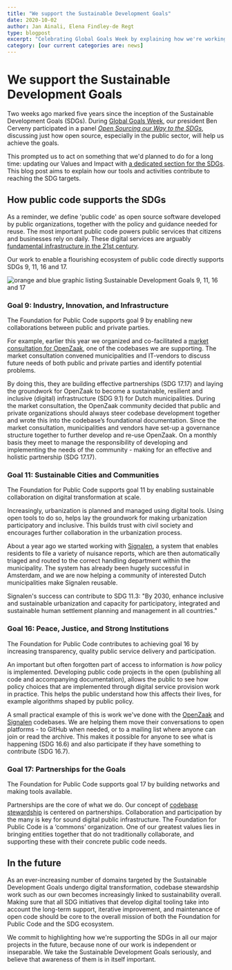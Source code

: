 ```yaml
---
title: "We support the Sustainable Development Goals"
date: 2020-10-02
author: Jan Ainali, Elena Findley-de Regt
type: blogpost
excerpt: "Celebrating Global Goals Week by explaining how we're working towards the SDGs"
category: [our current categories are: news]
---
```


# We support the Sustainable Development Goals

Two weeks ago marked five years since the inception of the Sustainable Development Goals (SDGs). During [Global Goals Week](https://globalgoalsweek.org/), our president Ben Cerveny participated in a panel *[Open Sourcing our Way to the SDGs](https://www.youtube.com/watch?v=FkeQzL5q5t4&)*, discussing just how open source, especially in the public sector, will help us achieve the goals.

This prompted us to act on something that we'd planned to do for a long time: updating our Values and Impact with [a dedicated section for the SDGs](https://about.publiccode.net/activities/value-and-impact/sustainable-development-goals.html). This blog post aims to explain how our tools and activities contribute to reaching the SDG targets.

## How public code supports the SDGs

As a reminder, we define 'public code' as open source software developed by public organizations, together with the policy and guidance needed for reuse. The most important public code powers public services that citizens and businesses rely on daily. These digital services are arguably [fundamental infrastructure in the 21st century](https://www.youtube.com/watch?v=cnJtnZ9Cx1o&list=PL_5ziu2gADmDcp_ER8x2rcT1HOBaIe5cl&index=2&t=14s).

Our work to enable a flourishing ecosystem of public code directly supports SDGs 9, 11, 16 and 17.

![orange and blue graphic listing Sustainable Development Goals 9, 11, 16 and 17]({{site.url}}/assets/9-11-16-17.png)

### Goal 9: Industry, Innovation, and Infrastructure

The Foundation for Public Code supports goal 9 by enabling new collaborations between public and private parties.

For example, earlier this year we organized and co-facilitated a [market consultation for OpenZaak](https://github.com/open-zaak/open-zaak-market-consultation), one of the codebases we are supporting. The market consultation convened municipalities and IT-vendors to discuss future needs of both public and private parties and identify potential problems.

By doing this, they are building effective partnerships (SDG 17.17) and laying the groundwork for OpenZaak to become a sustainable, resilient and inclusive (digital) infrastructure (SDG 9.1) for Dutch municipalities. During the market consultation, the OpenZaak community decided that public and private organizations should always steer codebase development together and wrote this into the codebase’s foundational documentation. Since the market consultation, municipalities and vendors have set-up a governance structure together to further develop and re-use OpenZaak. On a monthly basis they meet to manage the responsibility of developing and implementing the needs of the community - making for an effective and holistic partnership (SDG 17.17).

### Goal 11: Sustainable Cities and Communities

The Foundation for Public Code supports goal 11 by enabling sustainable collaboration on digital transformation at scale.

Increasingly, urbanization is planned and managed using digital tools. Using open tools to do so, helps lay the groundwork for making urbanization participatory and inclusive. This builds trust with civil society and encourages further collaboration in the urbanization process.

About a year ago we started working with [Signalen](https://publiccode.net/codebases/signalen.html), a system that enables residents to file a variety of nuisance reports, which are then automatically triaged and routed to the correct handling department within the municipality. The system has already been hugely successful in Amsterdam, and we are now helping a community of interested Dutch municipalities make Signalen reusable.

Signalen's success can contribute to SDG 11.3: "By 2030, enhance inclusive and sustainable urbanization and capacity for participatory, integrated and sustainable human settlement planning and management in all countries."

### Goal 16: Peace, Justice, and Strong Institutions

The Foundation for Public Code contributes to achieving goal 16 by increasing transparency, quality public service delivery and participation.

An important but often forgotten part of access to information is *how* policy is implemented. Developing public code projects in the open (publishing all code and accompanying documentation), allows the public to see how policy choices that are implemented through digital service provision work in practice. This helps the public understand how this affects their lives, for example algorithms shaped by public policy.

A small practical example of this is work we've done with the [OpenZaak](https://publiccode.net/codebases/openzaak.html) and [Signalen](https://publiccode.net/codebases/signalen.html) codebases. We are helping them move their conversations to open platforms - to GitHub when needed, or to a mailing list where anyone can join or read the archive. This makes it possible for anyone to see what is happening (SDG 16.6) and also participate if they have something to contribute (SDG 16.7).

### Goal 17: Partnerships for the Goals

The Foundation for Public Code supports goal 17 by building networks and making tools available.

Partnerships are the core of what we do. Our concept of [codebase stewardship](https://publiccode.net/codebase-stewardship/) is centered on partnerships. Collaboration and participation by the many is key for sound digital public infrastructure. The Foundation for Public Code is a ‘commons’ organization. One of our greatest values lies in bringing entities together that do not traditionally collaborate, and supporting these with their concrete public code needs.

## In the future

As an ever-increasing number of domains targeted by the Sustainable Development Goals undergo digital transformation, codebase stewardship work such as our own becomes increasingly linked to sustainability overall. Making sure that all SDG initiatives that develop digital tooling take into account the long-term support, iterative improvement, and maintenance of open code should be core to the overall mission of both the Foundation for Public Code and the SDG ecosystem.

We commit to highlighting how we're supporting the SDGs in all our major projects in the future, because none of our work is independent or inseparable. We take the Sustainable Development Goals seriously, and believe that awareness of them is in itself important.
